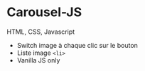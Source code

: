 # Carousel-JS

HTML, CSS, Javascript

- Switch image à chaque clic sur le bouton
- Liste image `<li>`
- Vanilla JS only
